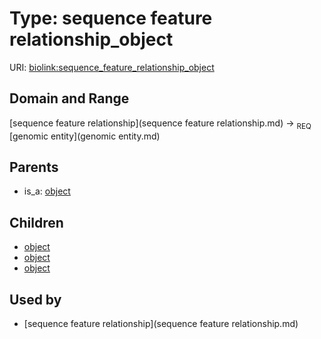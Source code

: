 
# Type: sequence feature relationship_object




URI: [biolink:sequence_feature_relationship_object](https://w3id.org/biolink/vocab/sequence_feature_relationship_object)


## Domain and Range

[sequence feature relationship](sequence feature relationship.md) ->  <sub>REQ</sub> [genomic entity](genomic entity.md)

## Parents

 *  is_a: [object](object.md)

## Children

 *  [object](exon_to_transcript_relationship_object.md)
 *  [object](gene_to_gene_product_relationship_object.md)
 *  [object](transcript_to_gene_relationship_object.md)

## Used by

 * [sequence feature relationship](sequence feature relationship.md)
